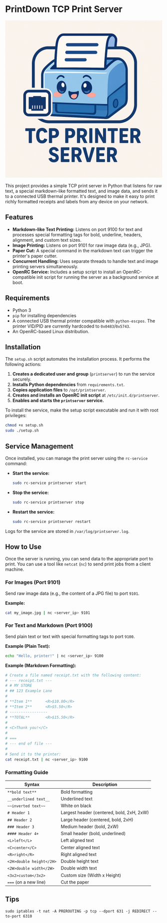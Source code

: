 # PrintDown TCP Print Server

![PrintDown Logo](logo.jpeg)

This project provides a simple TCP print server in Python that listens for raw text, a special markdown-like formatted text, and image data, and sends it to a connected USB thermal printer. It's designed to make it easy to print richly formatted receipts and labels from any device on your network.

## Features

- **Markdown-like Text Printing:** Listens on port 9100 for text and processes special formatting tags for bold, underline, headers, alignment, and custom text sizes.
- **Image Printing:** Listens on port 9101 for raw image data (e.g., JPG).
- **Paper Cut:** A special command in the markdown text can trigger the printer's paper cutter.
- **Concurrent Handling:** Uses separate threads to handle text and image printing servers simultaneously.
- **OpenRC Service:** Includes a setup script to install an OpenRC-compatible init script for running the server as a background service at boot.

## Requirements

- Python 3
- `pip` for installing dependencies
- A connected USB thermal printer compatible with `python-escpos`. The printer VID/PID are currently hardcoded to `0x0483`/`0x5743`.
- An OpenRC-based Linux distribution.

## Installation

The `setup.sh` script automates the installation process. It performs the following actions:

1.  **Creates a dedicated user and group** (`printserver`) to run the service securely.
2.  **Installs Python dependencies** from `requirements.txt`.
3.  **Copies application files** to `/opt/printserver`.
4.  **Creates and installs an OpenRC init script** at `/etc/init.d/printserver`.
5.  **Enables and starts the `printserver` service.**

To install the service, make the setup script executable and run it with root privileges:

```bash
chmod +x setup.sh
sudo ./setup.sh
```

## Service Management

Once installed, you can manage the print server using the `rc-service` command:

- **Start the service:**
  ```bash
  sudo rc-service printserver start
  ```

- **Stop the service:**
  ```bash
  sudo rc-service printserver stop
  ```

- **Restart the service:**
  ```bash
  sudo rc-service printserver restart
  ```

Logs for the service are stored in `/var/log/printserver.log`.

## How to Use

Once the server is running, you can send data to the appropriate port to print. You can use a tool like `netcat` (`nc`) to send print jobs from a client machine.

### For Images (Port 9101)

Send raw image data (e.g., the content of a JPG file) to port `9101`.

**Example:**
```bash
cat my_image.jpg | nc <server_ip> 9101
```

### For Text and Markdown (Port 9100)

Send plain text or text with special formatting tags to port `9100`.

**Example (Plain Text):**
```bash
echo "Hello, printer!" | nc <server_ip> 9100
```

**Example (Markdown Formatting):**
```bash
# Create a file named receipt.txt with the following content:
# --- receipt.txt ---
# # MY STORE
# ## 123 Example Lane
#
# **Item 1**      <R>$10.00</R>
# **Item 2**      <R>$5.50</R>
# -----------------
# **TOTAL**       <R>$15.50</R>
#
# <C>Thank you!</C>
#
# ===
# --- end of file ---
#
# Send it to the printer:
cat receipt.txt | nc <server_ip> 9100
```

### Formatting Guide

| Syntax                  | Description                                |
| ----------------------- | ------------------------------------------ |
| `**bold text**`         | Bold formatting                            |
| `__underlined text__`   | Underlined text                            |
| `~~inverted text~~`     | White on black                             |
| `# Header 1`            | Largest header (centered, bold, 2xH, 2xW)  |
| `## Header 2`           | Large header (centered, bold, 2xH)         |
| `### Header 3`          | Medium header (bold, 2xW)                  |
| `#### Header 4+`        | Small header (bold, underlined)            |
| `<L>left</L>`           | Left aligned text                          |
| `<C>center</C>`         | Center aligned text                        |
| `<R>right</R>`          | Right aligned text                         |
| `<2H>double height</2H>`| Double height text                         |
| `<2W>double width</2W>` | Double width text                          |
| `<3x2>custom</3x2>`     | Custom size (Width x Height)               |
| `===` (on a new line)   | Cut the paper                              |


## Tips

	sudo iptables -t nat -A PREROUTING -p tcp --dport 631 -j REDIRECT --to-port 6310

